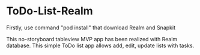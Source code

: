 # ToDo-List-Realm
Firstly, use command "pod install" that download Realm and Snapkit

This no-storyboard tableview MVP app has been realized with Realm database. This simple ToDo list app allows add, edit, update lists with tasks.
